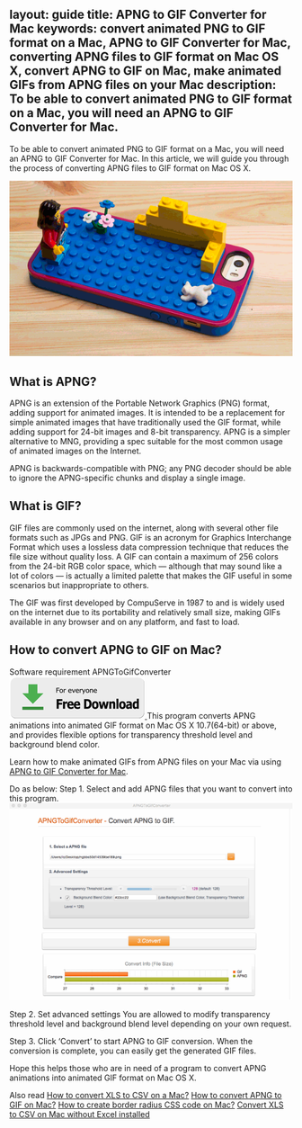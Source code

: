 layout: guide
title: APNG to GIF Converter for Mac
keywords: convert animated PNG to GIF format on a Mac, APNG to GIF Converter for Mac, converting APNG files to GIF format on Mac OS X, convert APNG to GIF on Mac, make animated GIFs from APNG files on your Mac
description: To be able to convert animated PNG to GIF format on a Mac, you will need an APNG to GIF Converter for Mac. 
---
To be able to convert animated PNG to GIF format on a Mac, you will need an APNG to GIF Converter for Mac. In this article, we will guide you through the process of converting APNG files to GIF format on Mac OS X. 

![](../img/animation.gif)

## What is APNG?
APNG is an extension of the Portable Network Graphics (PNG) format, adding support for animated images. It is intended to be a replacement for simple animated images that have traditionally used the GIF format, while adding support for 24-bit images and 8-bit transparency. APNG is a simpler alternative to MNG, providing a spec suitable for the most common usage of animated images on the Internet.

APNG is backwards-compatible with PNG; any PNG decoder should be able to ignore the APNG-specific chunks and display a single image.

## What is GIF?
GIF files are commonly used on the internet, along with several other file formats such as JPGs and PNG. GIF is an acronym for Graphics Interchange Format which uses a lossless data compression technique that reduces the file size without quality loss. A GIF can contain a maximum of 256 colors from the 24-bit RGB color space, which — although that may sound like a lot of colors — is actually a limited palette that makes the GIF useful in some scenarios but inappropriate to others.

The GIF was first developed by CompuServe in 1987 to and is widely used on the internet due to its portability and relatively small size, making GIFs available in any browser and on any platform, and fast to load.

## How to convert APNG to GIF on Mac?
Software requirement
APNGToGifConverter
<a href="../../../products/store/apngtogifconverter/index.html" target="_blank" rel="nofollow me noopener noreferrer" > <img src="../../asset/images/free-download.png"> </a>
This program converts APNG animations into animated GIF format on Mac OS X 10.7(64-bit) or above, and provides flexible options for transparency threshold level and background blend color. 

Learn how to make animated GIFs from APNG files on your Mac via using <a href="https://gmagon.com/products/store/apngtogifconverter/" target="_blank" rel="nofollow me noopener noreferrer" >APNG to GIF Converter for Mac</a>. 

Do as below:
Step 1. Select and add APNG files that you want to convert into this program.  
![](../img/apng-to-gif-mac.png)

Step 2. Set advanced settings
You are allowed to modify transparency threshold level and background blend level depending on your own request. 

Step 3. Click ‘Convert’ to start APNG to GIF conversion. When the conversion is complete, you can easily get the generated GIF files. 

Hope this helps those who are in need of a program to convert APNG animations into animated GIF format on Mac OS X. 

Also read 
<a href="https://gmagon.com/guide/convert-xls-to-csv-on-mac.html" target="_blank" rel="nofollow me noopener noreferrer" >How to convert XLS to CSV on a Mac?</a>
<a href="https://gmagon.com/guide/apngtogif/how-to-convert-apng-to-gif-mac.html" target="_blank" rel="nofollow me noopener noreferrer" >How to convert APNG to GIF on Mac?</a>
<a href="https://gmagon.com/guide/create-border-radius-css-mac.html" target="_blank" rel="nofollow me noopener noreferrer" >How to create border radius CSS code on Mac?</a>
<a href="https://gmagon.com/guide/convert-xls-on-mac-without-excel.html" target="_blank" rel="nofollow me noopener noreferrer" >Convert XLS to CSV on Mac without Excel installed</a>